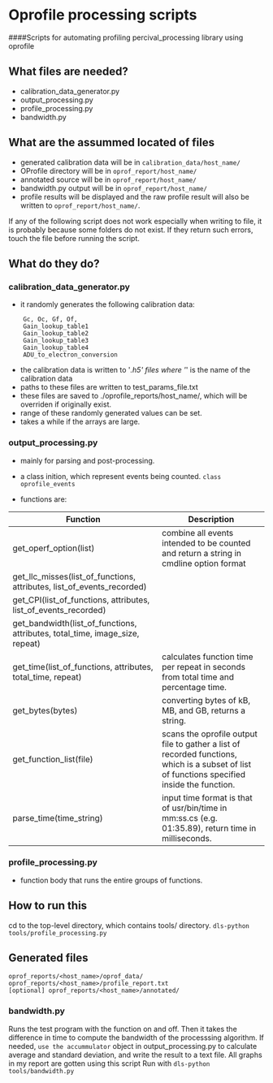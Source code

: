 # Oprofile processing scripts

####Scripts for automating profiling percival_processing library using oprofile

## What files are needed?

- calibration_data_generator.py
- output_processing.py
- profile_processing.py
- bandwidth.py

## What are the assummed located of files
- generated calibration data will be in ```calibration_data/host_name/```
- OProfile directory will be in ```oprof_report/host_name/```
- annotated source will be in ```oprof_report/host_name/```
- bandwidth.py output will be in ```oprof_report/host_name/```
- profile results will be displayed and the raw profile result will also be written to ```oprof_report/host_name/```.

If any of the following script does not work especially when writing to file, it is probably because some folders do not exist. If they return such errors, touch the file before running the script.

## What do they do?

### calibration_data_generator.py
- it randomly generates the following calibration data: 

```
	Gc, Oc, Gf, Of, 
	Gain_lookup_table1
	Gain_lookup_table2
	Gain_lookup_table3
	Gain_lookup_table4
	ADU_to_electron_conversion
```

- the calibration data is written to '*.h5' files where '*' is the name of the calibration data
- paths to these files are written to test_params_file.txt
- these files are saved to ./oprofile_reports/host_name/, which will be overriden if originally exist.
- range of these randomly generated values can be set.
- takes a while if the arrays are large.

### output_processing.py
- mainly for parsing and post-processing.
- a class inition, which represent events being counted. ```class oprofile_events```

- functions are:


Function | Description
---------|-------------
get_operf_option(list) | combine all events intended to be counted and return a string in cmdline option format
get_llc_misses(list_of_functions, attributes, list_of_events_recorded) | 
get_CPI(list_of_functions, attributes, list_of_events_recorded) |
get_bandwidth(list_of_functions, attributes, total_time, image_size, repeat) |
get_time(list_of_functions, attributes, total_time, repeat) | calculates function time per repeat in seconds from total time and percentage time.
get_bytes(bytes) | converting bytes of kB, MB, and GB, returns a string.
get_function_list(file) | scans the oprofile output file to gather a list of recorded functions, which is a subset of list of functions specified inside the function.
parse_time(time_string) | input time format is that of usr/bin/time in mm:ss.cs (e.g. 01:35.89), return time in milliseconds.


### profile_processing.py
- function body that runs the entire groups of functions.

## How to run this
cd to the top-level directory, which contains tools/ directory.
```dls-python tools/profile_processing.py```

## Generated files
```
oprof_reports/<host_name>/oprof_data/
oprof_reports/<host_name>/profile_report.txt
[optional] oprof_reports/<host_name>/annotated/
```
### bandwidth.py
Runs the test program with the function on and off. Then it takes the difference in time to compute the bandwidth of the processsing algorithm.
If needed, ```use the accummulator``` object in output_processing.py to calculate average and standard deviation, and write the result to a text file. All graphs in my report are gotten using this script
Run with
```dls-python tools/bandwidth.py```

